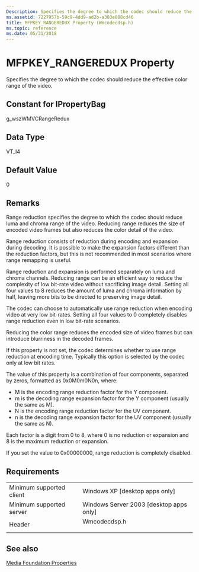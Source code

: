 ```yaml
---
Description: Specifies the degree to which the codec should reduce the effective color range of the video.
ms.assetid: 7227957b-59c9-4dd9-ad2b-a383e888cd46
title: MFPKEY_RANGEREDUX Property (Wmcodecdsp.h)
ms.topic: reference
ms.date: 05/31/2018
---
```


# MFPKEY\_RANGEREDUX Property

Specifies the degree to which the codec should reduce the effective color range of the video.

## Constant for IPropertyBag

g\_wszWMVCRangeRedux

## Data Type

VT\_I4

## Default Value

0

## Remarks

Range reduction specifies the degree to which the codec should reduce luma and chroma range of the video. Reducing range reduces the size of encoded video frames but also reduces the color detail of the video.

Range reduction consists of reduction during encoding and expansion during decoding. It is possible to make the expansion factors different than the reduction factors, but this is not recommended in most scenarios where range remapping is useful.

Range reduction and expansion is performed separately on luma and chroma channels. Reducing range can be an efficient way to reduce the complexity of low bit-rate video without sacrificing image detail. Setting all four values to 8 reduces the amount of luma and chroma information by half, leaving more bits to be directed to preserving image detail.

The codec can choose to automatically use range reduction when encoding video at very low bit-rates. Setting all four values to 0 completely disables range reduction even in low bit-rate scenarios.

Reducing the color range reduces the encoded size of video frames but can introduce blurriness in the decoded frames.

If this property is not set, the codec determines whether to use range reduction at encoding time. Typically this option is selected by the codec only at low bit rates.

The value of this property is a combination of four components, separated by zeros, formatted as 0x0M0m0N0n, where:

-   M is the encoding range reduction factor for the Y component.
-   m is the decoding range expansion factor for the Y component (usually the same as M).
-   N is the encoding range reduction factor for the UV component.
-   n is the decoding range expansion factor for the UV component (usually the same as N).

Each factor is a digit from 0 to 8, where 0 is no reduction or expansion and 8 is the maximum reduction or expansion.

If you set the value to 0x00000000, range reduction is completely disabled.

## Requirements



|                                     |                                                                                         |
|-------------------------------------|-----------------------------------------------------------------------------------------|
| Minimum supported client<br/> | Windows XP \[desktop apps only\]<br/>                                             |
| Minimum supported server<br/> | Windows Server 2003 \[desktop apps only\]<br/>                                    |
| Header<br/>                   | <dl> <dt>Wmcodecdsp.h</dt> </dl> |



## See also

<dl> <dt>

[Media Foundation Properties](media-foundation-properties.md)
</dt> </dl>

 

 




